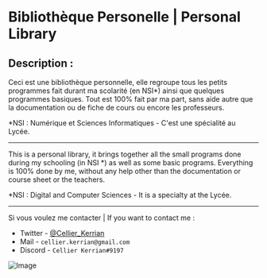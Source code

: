 # Bibliothèque Personelle | Personal Library

## Description :

Ceci est une bibliothèque personnelle, elle regroupe tous les petits programmes fait durant ma scolarité (en NSI*) ainsi que quelques programmes basiques.
Tout est 100% fait par ma part, sans aide autre que la documentation ou de fiche de cours ou encore les professeurs.

*NSI : Numérique et Sciences Informatiques - C'est une spécialité au Lycée.

---

This is a personal library, it brings together all the small programs done during my schooling (in NSI *) as well as some basic programs.
Everything is 100% done by me, without any help other than the documentation or course sheet or the teachers.

*NSI : Digital and Computer Sciences - It is a specialty at the Lycée.

---

Si vous voulez me contacter | If you want to contact me :
- Twitter - [@Cellier_Kerrian](https://twitter.com/Cellier_Kerrian)
- Mail - `cellier.kerrian@gmail.com`
- Discord - `Cellier Kerrian#9197`

![Image](https://cdn.discordapp.com/attachments/922486147366662204/922486202844737606/banner.png)
